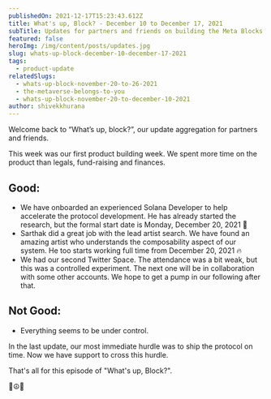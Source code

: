 ```yaml
---
publishedOn: 2021-12-17T15:23:43.612Z
title: What's up, Block? - December 10 to December 17, 2021
subTitle: Updates for partners and friends on building the Meta Blocks Protocol
featured: false
heroImg: /img/content/posts/updates.jpg
slug: whats-up-block-december-10-december-17-2021
tags:
  - product-update
relatedSlugs:
  - whats-up-block-november-20-to-26-2021
  - the-metaverse-belongs-to-you
  - whats-up-block-november-20-to-december-10-2021
author: shivekkhurana
---
```

Welcome back to “What’s up, block?”, our update aggregation for partners and friends. 

This week was our first product building week. We spent more time on the product than legals, fund-raising and finances. 

## Good:
* We have onboarded an experienced Solana Developer to help accelerate the protocol development. He has already started the research, but the formal start date is Monday, December 20, 2021 🥳
* Sarthak did a great job with the lead artist search. We have found an amazing artist who understands the composability aspect of our system. He too starts working full time from December 20, 2021 🔥
* We had our second Twitter Space. The attendance was a bit weak, but this was a controlled experiment. The next one will be in collaboration with some other accounts. We hope to get a pump in our following after that. 

## Not Good:
* Everything seems to be under control. 

In the last update, our most immediate hurdle was to ship the protocol on time. Now we have support to cross this hurdle.

That's all for this episode of "What's up, Block?".

🔮☮️🤙
